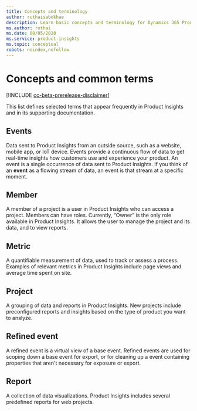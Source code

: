 ```yaml
---
title: Concepts and terminology
author: ruthaisabokhae
description: Learn basic concepts and terminology for Dynamics 365 Product Insights
ms.author: ruthai
ms.date: 08/05/2020
ms.service: product-insights
ms.topic: conceptual
robots: noindex,nofollow
---
```


# Concepts and common terms

[!INCLUDE [cc-beta-prerelease-disclaimer]( ../includes/cc-beta-prerelease-disclaimer.md)]

This list defines selected terms that appear frequently in Product Insights and in its supporting documentation.

## Events

Data sent to Product Insights from an outside source, such as a website, mobile app, or IoT device. Events provide a continuous flow of data to get real-time insights how customers use and experience your product. An event is a single occurrence of data sent to Product Insights. If you think of an **event** as a flowing stream of data, an event is that stream at a specific moment.

## Member

A member of a project is a user in Product Insights who can access a project. Members can have roles. Currently, “Owner” is the only role available in Product Insights. It allows the user to manage the project and its data, and to view reports.

## Metric

A quantifiable measurement of data, used to track or assess a process. Examples of relevant metrics in Product Insights include page views and average time spent on site.

## Project

A grouping of data and reports in Product Insights. New projects include preconfigured reports and insights based on the type of product you want to analyze.

## Refined event

A refined event is a virtual view of a base event. Refined events are used for scoping down a base event for export, or for cleaning up a event containing properties that aren't necessary for exposure or export.

## Report

A collection of data visualizations. Product Insights includes several predefined reports for web projects.

